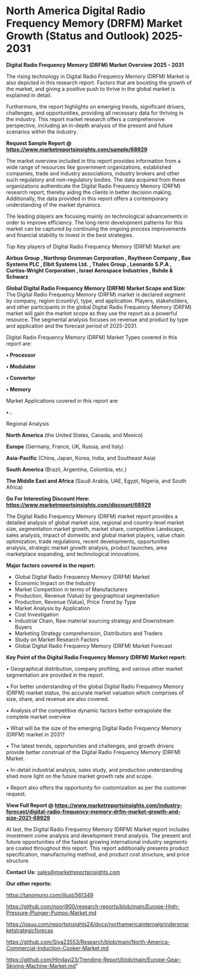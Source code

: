 # North America Digital Radio Frequency Memory (DRFM) Market Growth (Status and Outlook) 2025-2031

<Strong> Digital Radio Frequency Memory (DRFM) Market Overview 2025 - 2031</strong>

The rising technology in Digital Radio Frequency Memory (DRFM) Market is also depicted in this research report. Factors that are boosting the growth of the market, and giving a positive push to thrive in the global market is explained in detail.

Furthermore, the report highlights on emerging trends, significant drivers, challenges, and opportunities, providing all necessary data for thriving in the industry. This report market research offers a comprehensive perspective, including an in-depth analysis of the present and future scenarios within the industry.

<strong>Request Sample Report @ <a href=https://www.marketreportsinsights.com/sample/68929>https://www.marketreportsinsights.com/sample/68929</a></strong>

The market overview included in this report provides information from a wide range of resources like government organizations, established companies, trade and industry associations, industry brokers and other such regulatory and non-regulatory bodies. The data acquired from these organizations authenticate the Digital Radio Frequency Memory (DRFM) research report, thereby aiding the clients in better decision making. Additionally, the data provided in this report offers a contemporary understanding of the market dynamics.

The leading players are focusing mainly on technological advancements in order to improve efficiency. The long-term development patterns for this market can be captured by continuing the ongoing process improvements and financial stability to invest in the best strategies.

Top Key players of Digital Radio Frequency Memory (DRFM) Market are:

<strong>Airbus Group , Northrop Grumman Corporation , Raytheon Company , Bae Systems PLC , Elbit Systems Ltd. , Thales Group , Leonardo S.P.A , Curtiss-Wright Corporation , Israel Aerospace Industries , Rohde & Schwarz</strong>

<strong><b>Global Digital Radio Frequency Memory (DRFM) Market Scope and Size:</b></strong>
The Digital Radio Frequency Memory (DRFM) market is declared segment by company, region (country), type, and application. Players, stakeholders, and other participants in the global Digital Radio Frequency Memory (DRFM) market will gain the market scope as they use the report as a powerful resource. The segmental analysis focuses on revenue and product by type and application and the forecast period of 2025-2031.

Digital Radio Frequency Memory (DRFM) Market Types covered in this report are:

<strong>• Processor

• Modulator

• Convertor

• Memory</strong>

Market Applications covered in this report are:

<strong>• .</strong> 

Regional Analysis

<strong>North America</strong> (the United States, Canada, and Mexico)

<strong>Europe</strong> (Germany, France, UK, Russia, and Italy)

<strong>Asia-Pacific</strong> (China, Japan, Korea, India, and Southeast Asia)

<strong>South America</strong> (Brazil, Argentina, Colombia, etc.)

<strong>The Middle East and Africa</strong> (Saudi Arabia, UAE, Egypt, Nigeria, and South Africa)

<strong>Go For Interesting Discount Here: <a href=https://www.marketreportsinsights.com/discount/68929>https://www.marketreportsinsights.com/discount/68929</a></strong>

The Digital Radio Frequency Memory (DRFM) market report provides a detailed analysis of global market size, regional and country-level market size, segmentation market growth, market share, competitive Landscape, sales analysis, impact of domestic and global market players, value chain optimization, trade regulations, recent developments, opportunities analysis, strategic market growth analysis, product launches, area marketplace expanding, and technological innovations.

<strong><b>Major factors covered in the report:</b></strong>
<ul>
  <li>Global Digital Radio Frequency Memory (DRFM) Market </li>
  <li>Economic Impact on the Industry</li>
  <li>Market Competition in terms of Manufacturers</li>
  <li>Production, Revenue (Value) by geographical segmentation</li>
  <li>Production, Revenue (Value), Price Trend by Type</li>
  <li>Market Analysis by Application</li>
  <li>Cost Investigation</li>
  <li>Industrial Chain, Raw material sourcing strategy and Downstream Buyers</li>
  <li>Marketing Strategy comprehension, Distributors and Traders</li>
  <li>Study on Market Research Factors</li>
  <li>Global Digital Radio Frequency Memory (DRFM) Market Forecast</li>
</ul>

<strong><b>Key Point of the Digital Radio Frequency Memory (DRFM) Market report:</b></strong>

• Geographical distribution, company profiling, and various other market segmentation are provided in the report.

• For better understanding of the global Digital Radio Frequency Memory (DRFM) market status, the accurate market valuation which comprises of size, share, and revenue are also covered.

• Analysis of the competitive dynamic factors better extrapolate the complete market overview

• What will be the size of the emerging Digital Radio Frequency Memory (DRFM) market in 2031?

• The latest trends, opportunities and challenges, and growth drivers provide better construal of the Digital Radio Frequency Memory (DRFM) Market.

• In-detail industrial analysis, sales study, and production understanding shed more light on the future market growth rate and scope.

• Report also offers the opportunity for customization as per the customer request.

<strong><b>View Full Report @ <a href=https://www.marketreportsinsights.com/industry-forecast/digital-radio-frequency-memory-drfm-market-growth-and-size-2021-68929>https://www.marketreportsinsights.com/industry-forecast/digital-radio-frequency-memory-drfm-market-growth-and-size-2021-68929</a></b></strong>


At last, the Digital Radio Frequency Memory (DRFM) Market report includes investment come analysis and development trend analysis. The present and future opportunities of the fastest growing international industry segments are coated throughout this report. This report additionally presents product specification, manufacturing method, and product cost structure, and price structure.

<strong>Contact Us:</strong>
sales@marketreportsinsights.com

<strong>Our other reports:</strong>

<a href=https://tanomuno.com/illust/561349>https://tanomuno.com/illust/561349</a>

<a href=https://github.com/noori900/research-reports/blob/main/Europe-High-Pressure-Plunger-Pumps-Market.md>https://github.com/noori900/research-reports/blob/main/Europe-High-Pressure-Plunger-Pumps-Market.md</a>

<a href=https://issuu.com/reportsinsights24/docs/northamericainternalgrindersmarketstrategicforecas>https://issuu.com/reportsinsights24/docs/northamericainternalgrindersmarketstrategicforecas</a>

<a href=https://github.com/Siya23553/Research/blob/main/North-America-Commercial-Induction-Cooker-Market.md>https://github.com/Siya23553/Research/blob/main/North-America-Commercial-Induction-Cooker-Market.md</a>

<a href=https://github.com/Hindavi23/Trending-Report/blob/main/Europe-Gear-Skiving-Machine-Market.md>https://github.com/Hindavi23/Trending-Report/blob/main/Europe-Gear-Skiving-Machine-Market.md</a>"
